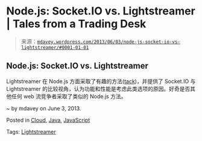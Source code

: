 <!--yml

category: 未分类

date: 2024-05-18 06:24:13

-->

# Node.js: Socket.IO vs. Lightstreamer | Tales from a Trading Desk

> 来源：[`mdavey.wordpress.com/2013/06/03/node-js-socket-io-vs-lightstreamer/#0001-01-01`](https://mdavey.wordpress.com/2013/06/03/node-js-socket-io-vs-lightstreamer/#0001-01-01)

## Node.js: Socket.IO vs. Lightstreamer

Lightstreamer 在 Node.js 方面采取了有趣的方法([tack](http://blog.lightstreamer.com/2013/05/benchmarking-socketio-vs-lightstreamer.html))，并提供了 Socket.IO 与 Lightstreamer 的比较视角，认为功能和性能是考虑此类选项的原因。好奇是否其他任何 web 流竞争者采取了类似的 Node.js 方法。

~ by mdavey on June 3, 2013.

Posted in [Cloud](https://mdavey.wordpress.com/category/hpc/cloud/), [Java](https://mdavey.wordpress.com/category/languages/java/), [JavaScript](https://mdavey.wordpress.com/category/languages/javascript/)

Tags: [Lightstreamer](https://mdavey.wordpress.com/tag/lightstreamer/)
